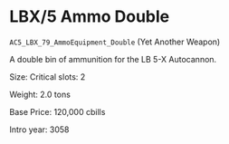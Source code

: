 # LBX/5 Ammo Double

`AC5_LBX_79_AmmoEquipment_Double` (Yet Another Weapon)

A double bin of ammunition for the LB 5-X Autocannon.

Size: Critical slots: 2

Weight: 2.0 tons

Base Price: 120,000 cbills

Intro year: 3058

